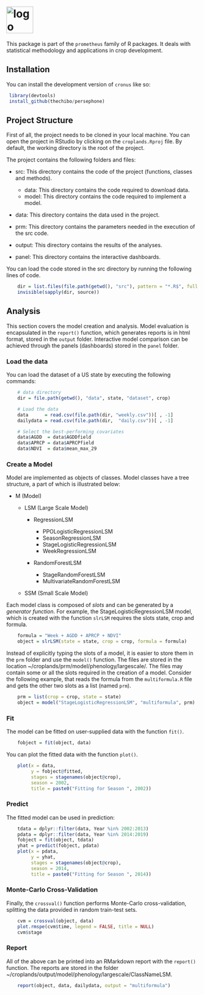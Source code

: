
<!-- README.md is generated from README.Rmd. Please edit that file -->

# <img src="inst/logo/logo_full.png" height="70px" alt="logo"/>

<!-- badges: start -->
<!-- badges: end -->

This package is part of the `prometheus` family of R packages. It deals
with statistical methodology and applications in crop development.

## Installation

You can install the development version of `cronus` like so:

``` r
 library(devtools)
 install_github(thechibo/persephone)
```

## **Project Structure**

First of all, the project needs to be cloned in your local machine. You
can open the project in RStudio by clicking on the `croplands.Rproj`
file. By default, the working directory is the root of the project.

The project contains the following folders and files:

- src: This directory contains the code of the project (functions,
  classes and methods).

  - data: This directory contains the code required to download data.
  - model: This directory contains the code required to implement a
    model.

- data: This directory contains the data used in the project.

- prm: This directory contains the parameters needed in the execution of
  the src code.

- output: This directory contains the results of the analyses.

- panel: This directory contains the interactive dashboards.

You can load the code stored in the src directory by running the
following lines of code.

``` r
    dir = list.files(file.path(getwd(), "src"), pattern = "*.R$", full.names = TRUE, recursive = TRUE)
    invisible(sapply(dir, source))
```

## **Analysis**

This section covers the model creation and analysis. Model evaluation is
encapsulated in the `report()` function, which generates reports is in
html format, stored in the `output` folder. Interactive model comparison
can be achieved through the panels (dashboards) stored in the `panel`
folder.

### Load the data

You can load the dataset of a US state by executing the following
commands:

``` r
    # data directory
    dir = file.path(getwd(), "data", state, "dataset", crop)

    # Load the data
    data      = read.csv(file.path(dir, "weekly.csv"))[ , -1]
    dailydata = read.csv(file.path(dir,  "daily.csv"))[ , -1]

    # Select the best-performing covariates
    data$AGDD  = data$AGDDfield
    data$APRCP = data$APRCPfield
    data$NDVI  = data$mean_max_29
```

### Create a Model

Model are implemented as objects of classes. Model classes have a tree
structure, a part of which is illustrated below:

- M (Model)

  - LSM (Large Scale Model)

    - RegressionLSM

      - PPOLogisticRegressionLSM
      - SeasonRegressionLSM
      - StageLogisticRegressionLSM
      - WeekRegressionLSM

    - RandomForestLSM

      - StageRandomForestLSM
      - MultivariateRandomForestLSM

  - SSM (Small Scale Model)

Each model class is composed of *slots* and can be generated by a
*generator function*. For example, the StageLogisticRegressionLSM model,
which is created with the function `slrLSM` requires the slots state,
crop and formula.

``` r
    formula = "Week + AGDD + APRCP + NDVI"
    object = slrLSM(state = state, crop = crop, formula = formula)
```

Instead of explicitly typing the slots of a model, it is easier to store
them in the `prm` folder and use the `model()` function. The files are
stored in the location
\~/croplands/prm/model/phenology/largescale/<ClassNameLSM>. The files
may contain some or all the slots required in the creation of a model.
Consider the following example, that reads the formula from the
`multiformula.R` file and gets the other two slots as a list (named
`prm`).

``` r
    prm = list(crop = crop, state = state)
    object = model("StageLogisticRegressionLSM", "multiformula", prm)  
```

### Fit

The model can be fitted on user-supplied data with the function `fit()`.

``` r
    fobject = fit(object, data)
```

You can plot the fitted data with the function `plot()`.

``` r
    plot(x = data,
         y = fobject@fitted,
         stages = stagenames(object@crop),
         season = 2002,
         title = paste0("Fitting for Season ", 2002))
```

### Predict

The fitted model can be used in prediction:

``` r
    tdata = dplyr::filter(data, Year %in% 2002:2013)
    pdata = dplyr::filter(data, Year %in% 2014:2019)
    fobject = fit(object, tdata)
    yhat = predict(fobject, pdata)
    plot(x = pdata,
         y = yhat,
         stages = stagenames(object@crop),
         season = 2014,
         title = paste0("Fitting for Season ", 2014))
```

### Monte-Carlo Cross-Validation

Finally, the `crossval()` function performs Monte-Carlo
cross-validation, splitting the data provided in random train-test sets.

``` r
    cvm = crossval(object, data)
    plot.rmspe(cvm$time, legend = FALSE, title = NULL)
    cvm$stage
```

### Report

All of the above can be printed into an RMarkdown report with the
`report()` function. The reports are stored in the folder
\~/croplands/output/model/phenology/largescale/ClassNameLSM.

``` r
    report(object, data, dailydata, output = "multiformula")
```
